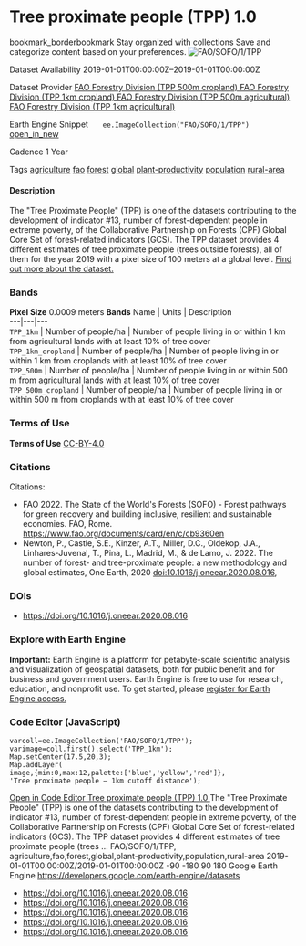  
#  Tree proximate people (TPP) 1.0 
bookmark_borderbookmark Stay organized with collections  Save and categorize content based on your preferences. 
![FAO/SOFO/1/TPP](https://developers.google.com/earth-engine/datasets/images/FAO/FAO_SOFO_1_TPP_sample.png) 

Dataset Availability
    2019-01-01T00:00:00Z–2019-01-01T00:00:00Z 

Dataset Provider
     [ FAO Forestry Division (TPP 500m cropland) ](https://data.apps.fao.org/catalog/iso/8ed893bd-842a-4866-a655-a0a0c02b79b8) [ FAO Forestry Division (TPP 1km cropland) ](https://data.apps.fao.org/catalog/iso/8ed893bd-842a-4866-a655-a0a0c02b79b6) [ FAO Forestry Division (TPP 500m agricultural) ](https://data.apps.fao.org/catalog/iso/8ed893bd-842a-4866-a655-a0a0c02b79b7) [ FAO Forestry Division (TPP 1km agricultural) ](https://data.apps.fao.org/catalog/iso/8ed893bd-842a-4866-a655-a0a0c02b79b3) 

Earth Engine Snippet
     `    ee.ImageCollection("FAO/SOFO/1/TPP")   ` [ open_in_new ](https://code.earthengine.google.com/?scriptPath=Examples:Datasets/FAO/FAO_SOFO_1_TPP) 

Cadence
    1 Year 

Tags
     [agriculture](https://developers.google.com/earth-engine/datasets/tags/agriculture) [fao](https://developers.google.com/earth-engine/datasets/tags/fao) [forest](https://developers.google.com/earth-engine/datasets/tags/forest) [global](https://developers.google.com/earth-engine/datasets/tags/global) [plant-productivity](https://developers.google.com/earth-engine/datasets/tags/plant-productivity) [population](https://developers.google.com/earth-engine/datasets/tags/population) [rural-area](https://developers.google.com/earth-engine/datasets/tags/rural-area)
#### Description
The "Tree Proximate People" (TPP) is one of the datasets contributing to the development of indicator #13, number of forest-dependent people in extreme poverty, of the Collaborative Partnership on Forests (CPF) Global Core Set of forest-related indicators (GCS). The TPP dataset provides 4 different estimates of tree proximate people (trees outside forests), all of them for the year 2019 with a pixel size of 100 meters at a global level. [Find out more about the dataset.](https://data.apps.fao.org/catalog/dcat/tree-proximate-people)
### Bands
**Pixel Size** 0.0009 meters 
**Bands**
Name | Units | Description  
---|---|---  
`TPP_1km` | Number of people/ha | Number of people living in or within 1 km from agricultural lands with at least 10% of tree cover  
`TPP_1km_cropland` | Number of people/ha | Number of people living in or within 1 km from croplands with at least 10% of tree cover  
`TPP_500m` | Number of people/ha | Number of people living in or within 500 m from agricultural lands with at least 10% of tree cover  
`TPP_500m_cropland` | Number of people/ha | Number of people living in or within 500 m from croplands with at least 10% of tree cover  
### Terms of Use
**Terms of Use**
[CC-BY-4.0](https://spdx.org/licenses/CC-BY-4.0.html)
### Citations
Citations:
  * FAO 2022. The State of the World's Forests (SOFO) - Forest pathways for green recovery and building inclusive, resilient and sustainable economies. FAO, Rome. <https://www.fao.org/documents/card/en/c/cb9360en>
  * Newton, P., Castle, S.E., Kinzer, A.T., Miller, D.C., Oldekop, J.A., Linhares-Juvenal, T., Pina, L., Madrid, M., & de Lamo, J. 2022. The number of forest- and tree-proximate people: a new methodology and global estimates, One Earth, 2020 [doi:10.1016/j.oneear.2020.08.016](https://doi.org/10.1016/j.oneear.2020.08.016),


### DOIs
  * [ https://doi.org/10.1016/j.oneear.2020.08.016 ](https://doi.org/10.1016/j.oneear.2020.08.016)


### Explore with Earth Engine
**Important:** Earth Engine is a platform for petabyte-scale scientific analysis and visualization of geospatial datasets, both for public benefit and for business and government users. Earth Engine is free to use for research, education, and nonprofit use. To get started, please [register for Earth Engine access.](https://console.cloud.google.com/earth-engine)
### Code Editor (JavaScript)
```
varcoll=ee.ImageCollection('FAO/SOFO/1/TPP');
varimage=coll.first().select('TPP_1km');
Map.setCenter(17.5,20,3);
Map.addLayer(
image,{min:0,max:12,palette:['blue','yellow','red']},
'Tree proximate people – 1km cutoff distance');
```
[ Open in Code Editor ](https://code.earthengine.google.com/?scriptPath=Examples:Datasets/FAO/FAO_SOFO_1_TPP)
[ Tree proximate people (TPP) 1.0 ](https://developers.google.com/earth-engine/datasets/catalog/FAO_SOFO_1_TPP)
The "Tree Proximate People" (TPP) is one of the datasets contributing to the development of indicator #13, number of forest-dependent people in extreme poverty, of the Collaborative Partnership on Forests (CPF) Global Core Set of forest-related indicators (GCS). The TPP dataset provides 4 different estimates of tree proximate people (trees …
FAO/SOFO/1/TPP, agriculture,fao,forest,global,plant-productivity,population,rural-area 
2019-01-01T00:00:00Z/2019-01-01T00:00:00Z
-90 -180 90 180 
Google Earth Engine
https://developers.google.com/earth-engine/datasets
  * [ https://doi.org/10.1016/j.oneear.2020.08.016 ](https://doi.org/https://data.apps.fao.org/catalog/iso/8ed893bd-842a-4866-a655-a0a0c02b79b8)
  * [ https://doi.org/10.1016/j.oneear.2020.08.016 ](https://doi.org/https://data.apps.fao.org/catalog/iso/8ed893bd-842a-4866-a655-a0a0c02b79b6)
  * [ https://doi.org/10.1016/j.oneear.2020.08.016 ](https://doi.org/https://data.apps.fao.org/catalog/iso/8ed893bd-842a-4866-a655-a0a0c02b79b7)
  * [ https://doi.org/10.1016/j.oneear.2020.08.016 ](https://doi.org/https://data.apps.fao.org/catalog/iso/8ed893bd-842a-4866-a655-a0a0c02b79b3)
  * [ https://doi.org/10.1016/j.oneear.2020.08.016 ](https://doi.org/https://developers.google.com/earth-engine/datasets/catalog/FAO_SOFO_1_TPP)


